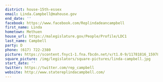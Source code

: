 ```yaml
---
district: house-15th-essex
email: Linda.Campbell@mahouse.gov
end_date: ''
facebook: https://www.facebook.com/Replindadeancampbell
first_name: Linda
hometown: Methuen
house_url: https://malegislature.gov/People/Profile/LDC1
last_name: Campbell
party: D
phone: (617) 722-2380
picture: https://scontent.fnyc1-1.fna.fbcdn.net/v/t1.0-9/11781816_1597817987145341_669329460613225817_n.jpg?_nc_cat=109&_nc_ht=scontent.fnyc1-1.fna&oh=ddd180d6d93598d1f4bfa8d31469bac2&oe=5C99533B
square_picture: /img/legislators/square-pictures/linda-campbell.jpg
start_date: ''
twitter: https://twitter.com/rep_campbell
website: http://www.statereplindacampbell.com/
---
```

